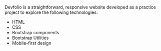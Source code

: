 Devfolio is a straightforward, responsive website developed as a practice project to explore the following technologies:
  *  HTML
  *  CSS
  *  Bootstrap components
  *  Bootstrap Utilities
  *  Mobile-first design
